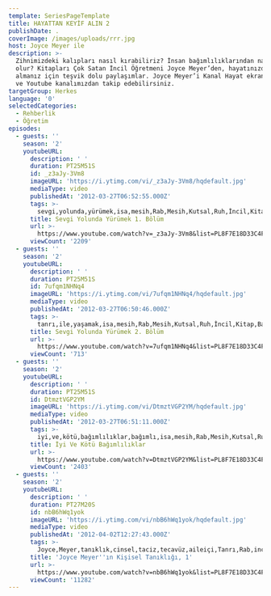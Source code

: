 ```yaml
---
template: SeriesPageTemplate
title: HAYATTAN KEYİF ALIN 2
publishDate: .
coverImage: /images/uploads/rrr.jpg
host: Joyce Meyer ile
description: >-
  Zihnimizdeki kalıpları nasıl kırabiliriz? İnsan bağımlılıklarından nasıl özgür
  olur? Kitapları Çok Satan İncil Öğretmeni Joyce Meyer’den, hayatınızdan zevk
  almanız için teşvik dolu paylaşımlar. Joyce Meyer’i Kanal Hayat ekranlarından
  ve Youtube kanalımızdan takip edebilirsiniz.
targetGroup: Herkes
language: '0'
selectedCategories:
  - Rehberlik
  - Öğretim
episodes:
  - guests: ''
    season: '2'
    youtubeURL:
      description: ' '
      duration: PT25M51S
      id: _z3aJy-3Vm8
      imageURL: 'https://i.ytimg.com/vi/_z3aJy-3Vm8/hqdefault.jpg'
      mediaType: video
      publishedAt: '2012-03-27T06:52:55.000Z'
      tags: >-
        sevgi,yolunda,yürümek,isa,mesih,Rab,Mesih,Kutsal,Ruh,İncil,Kitap,Baba,Tanrı,kıyamet,günü,Allah,depresyon,şifa,bereket,Özgürlük,Hastalık,Bunalım,Esenlik,Rahatlık,Mucize,Hristiyanlık,İman,Hz.,İsa,peygamber,İlah,Ruhsal,Protestan,Türk,Hristiyan,Kıyamet,İntihar,Cennet,Cehennem,din,lanet,Cin,Pastör,Kilise,Ahiret,neler,olacak,yargı
      title: Sevgi Yolunda Yürümek 1. Bölüm
      url: >-
        https://www.youtube.com/watch?v=_z3aJy-3Vm8&list=PL8F7E18D33C4FACAA&index=33&t=0s
      viewCount: '2209'
  - guests: ''
    season: '2'
    youtubeURL:
      description: ' '
      duration: PT25M51S
      id: 7ufqm1NHNq4
      imageURL: 'https://i.ytimg.com/vi/7ufqm1NHNq4/hqdefault.jpg'
      mediaType: video
      publishedAt: '2012-03-27T06:50:46.000Z'
      tags: >-
        tanrı,ile,yaşamak,isa,mesih,Rab,Mesih,Kutsal,Ruh,İncil,Kitap,Baba,Tanrı,kıyamet,günü,Allah,depresyon,şifa,bereket,Özgürlük,Hastalık,Bunalım,Esenlik,Rahatlık,Mucize,Hristiyanlık,İman,Hz.,İsa,peygamber,İlah,Ruhsal,Protestan,Türk,Hristiyan,Kıyamet,İntihar,Cennet,Cehennem,din,lanet
      title: Sevgi Yolunda Yürümek 2. Bölüm
      url: >-
        https://www.youtube.com/watch?v=7ufqm1NHNq4&list=PL8F7E18D33C4FACAA&index=34&t=0s
      viewCount: '713'
  - guests: ''
    season: '2'
    youtubeURL:
      description: ' '
      duration: PT25M51S
      id: DtmztVGP2YM
      imageURL: 'https://i.ytimg.com/vi/DtmztVGP2YM/hqdefault.jpg'
      mediaType: video
      publishedAt: '2012-03-27T06:51:11.000Z'
      tags: >-
        iyi,ve,kötü,bağımlılıklar,bağımlı,isa,mesih,Rab,Mesih,Kutsal,Ruh,İncil,Kitap,Baba,Tanrı,kıyamet,günü,Allah,depresyon,şifa,bereket,Özgürlük,Hastalık,Bunalım,Esenlik,Rahatlık,Mucize,Hristiyanlık,İman,Hz.,İsa,peygamber,İlah,Ruhsal,Protestan,Türk,Hristiyan,Kıyamet,İntihar,Cennet,Cehennem,din,lanet,Cin,Pastör,Kilise
      title: İyi Ve Kötü Bağımlılıklar
      url: >-
        https://www.youtube.com/watch?v=DtmztVGP2YM&list=PL8F7E18D33C4FACAA&index=35&t=0s
      viewCount: '2403'
  - guests: ''
    season: '2'
    youtubeURL:
      description: ' '
      duration: PT27M20S
      id: nbB6hWq1yok
      imageURL: 'https://i.ytimg.com/vi/nbB6hWq1yok/hqdefault.jpg'
      mediaType: video
      publishedAt: '2012-04-02T12:27:43.000Z'
      tags: >-
        Joyce,Meyer,tanıklık,cinsel,taciz,tecavüz,aileiçi,Tanrı,Rab,inciltme,gerçek,özgürlük,dua,yardım,tabu,genç,mücadele,sözsel,fiziksel,değerli,şifa,tamamlanmak,bereket,kilise,esenlik,isa,mesih,kutsal,kitap,tanrı,ile,yaşamak,Mesih,Kutsal,Ruh,İncil,Kitap,Baba,kıyamet,günü,Allah,depresyon,Özgürlük,Hastalık,Bunalım,Esenlik,Rahatlık,Mucize,Hristiyanlık,İman,Hz.,İsa,peygamber,İlah,Ruhsal,Protestan,Türk,Hristiyan,Kıyamet,İntihar,Cennet,Cehennem,din,lanet
      title: 'Joyce Meyer''ın Kişisel Tanıklığı, 1'
      url: >-
        https://www.youtube.com/watch?v=nbB6hWq1yok&list=PL8F7E18D33C4FACAA&index=36&t=0s
      viewCount: '11282'
---
```



